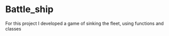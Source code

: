 # Battle_ship
For this project I developed a game of sinking the fleet, using functions and classes 

